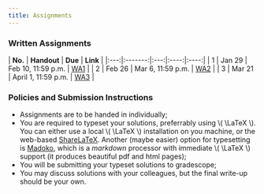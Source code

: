 ```yaml
---
title: Assignments
---
```


### Written Assignments

 | **No.** | **Handout** | **Due** | **Link** | 
|:---:|:-------:|:---:|:----:|:----:|
|  1  |  Jan 29       |  Feb 10, 11:59 p.m.   |  [WA1](http://cpen432.github.io/assignments/cpen432w21-wa1.pdf)    |
|  2  |  Feb 26       |  Mar 6, 11:59 p.m.   |  [WA2](http://cpen432.github.io/assignments/cpen432-wa2.pdf) |
|  3  |  Mar 21       |  April 1, 11:59 p.m.   |  [WA3](https://www.dropbox.com/s/xtsidg09vikipmo/cpen432-wa3.pdf?dl=0) |

<!-- |  4  |  Nov 15       |  Nov 27, 11:59 p.m.   |  [WA4](http://cpen432.github.io/assignments/cpen432-wa4.pdf) | -->


### Policies and Submission Instructions
* Assignments are to be handed in individually; 
* You are required to typeset your solutions, preferrably using \\( \LaTeX \\). You can either use a local \\( \LaTeX \\) installation on you machine, or the web-based [ShareLaTeX](https://www.sharelatex.com). Another (maybe easier) option for typesetting is [Madoko](https://www.madoko.net/), which is a _markdown_ processor with immediate \\( \LaTeX \\) support (it produces beautiful pdf and html pages);
* You will be submitting your typeset solutions to gradescope;
* You may discuss solutions with your colleagues, but the final write-up should be your own. 
